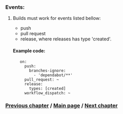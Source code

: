 ### Events:
1. Builds must work for events listed bellow:
   - push
   - pull request
   - release, where releases has type 'created'.

   #### Example code:
   ```YML
      on:
        push:
          branches-ignore:
            - 'dependabot/**'
        pull_request: ~
        release:
          types: [created]
        workflow_dispatch: ~
   ```
### [Previous chapter](./1_BuildSyntaxSubchapter.md) / [Main page](../../README.md) / [Next chapter](./3_JobsAndStrategySubchapter.md)
